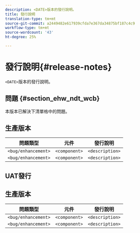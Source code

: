 ```yaml
---
description: <DATE>版本的發行說明。
title: 發行說明
translation-type: tm+mt
source-git-commit: a2449482e617939cfda7e367da34875bf187c4c9
workflow-type: tm+mt
source-wordcount: '43'
ht-degree: 25%

---
```



# 發行說明{#release-notes}

`<DATE>`版本的發行說明。

<!--- remove the carets and the quotes and fill in with actual values--->

## 問題 {#section_ehw_ndt_wcb}

本版本已解決下清單格中的問題。

## 生產版本

| **問題類型** | **元件** | **發行說明** |
|---|---|---|
| `<bug/enhancement>` | `<component>` | `<description>` |
| `<bug/enhancement>` | `<component>` | `<description>` |


## UAT發行

## 生產版本

| **問題類型** | **元件** | **發行說明** |
|---|---|---|
| `<bug/enhancement>` | `<component>` | `<description>` |
| `<bug/enhancement>` | `<component>` | `<description>` |
